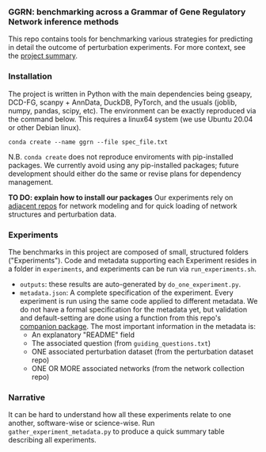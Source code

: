 ### GGRN: benchmarking across a Grammar of Gene Regulatory Network inference methods 

This repo contains tools for benchmarking various strategies for predicting in detail the outcome of perturbation experiments. For more context, see the [project summary](https://docs.google.com/document/d/1vvZi5c0nU3VTvKiWpEka8AtDORxJ3Ymv0ZzoFQwoDoI/edit).

### Installation

The project is written in Python with the main dependencies being gseapy, DCD-FG, scanpy + AnnData, DuckDB, PyTorch, and the usuals (joblib, numpy, pandas, scipy, etc). The environment can be exactly reproduced via the command below. This requires a linux64 system (we use Ubuntu 20.04 or other Debian linux). 

`conda create --name ggrn --file spec_file.txt`

N.B. `conda create` does not reproduce enviroments with pip-installed packages. We currently avoid using any pip-installed packages; future development should either do the same or revise plans for dependency management.

**TO DO: explain how to install our packages** Our experiments rely on [adjacent repos](https://github.com/ekernf01/perturbation_writing) for network modeling and for quick loading of network structures and perturbation data. 

### Experiments

The benchmarks in this project are composed of small, structured folders ("Experiments"). Code and metadata supporting each Experiment resides in a folder in `experiments`, and experiments can be run via `run_experiments.sh`.

- `outputs`: these results are auto-generated by `do_one_experiment.py`.
- `metadata.json`: A complete specification of the experiment. Every experiment is run using the same code applied to different metadata. We do not have a formal specification for the metadata yet, but validation and default-setting are done using a function from this repo's [companion package](https://github.com/ekernf01/perturbation_benchmarking_package). The most important information in the metadata is:
    - An explanatory "README" field
    - The associated question (from `guiding_questions.txt`)
    - ONE associated perturbation dataset (from the perturbation dataset repo)
    - ONE OR MORE associated networks (from the network collection repo)

### Narrative

It can be hard to understand how all these experiments relate to one another, software-wise or science-wise. Run `gather_experiment_metadata.py` to produce a quick summary table describing all experiments. 

